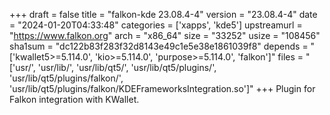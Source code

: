 +++
draft = false
title = "falkon-kde 23.08.4-4"
version = "23.08.4-4"
date = "2024-01-20T04:33:48"
categories = ['xapps', 'kde5']
upstreamurl = "https://www.falkon.org"
arch = "x86_64"
size = "33252"
usize = "108456"
sha1sum = "dc122b83f283f32d8143e49c1e5e38e1861039f8"
depends = "['kwallet5>=5.114.0', 'kio>=5.114.0', 'purpose>=5.114.0', 'falkon']"
files = "['usr/', 'usr/lib/', 'usr/lib/qt5/', 'usr/lib/qt5/plugins/', 'usr/lib/qt5/plugins/falkon/', 'usr/lib/qt5/plugins/falkon/KDEFrameworksIntegration.so']"
+++
Plugin for Falkon integration with KWallet.